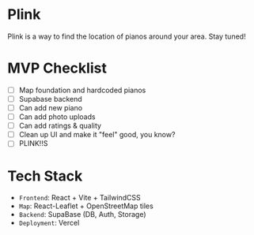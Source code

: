 # Plink
Plink is a way to find the location of pianos around your area. Stay tuned!

# MVP Checklist

- [ ] Map foundation and hardcoded pianos
- [ ] Supabase backend
- [ ] Can add new piano
- [ ] Can add photo uploads
- [ ] Can add ratings & quality
- [ ] Clean up UI and make it "feel" good, you know?
- [ ] PLINK!!S

# Tech Stack
- `Frontend`: React + Vite + TailwindCSS
- `Map`: React-Leaflet + OpenStreetMap tiles
- `Backend`: SupaBase (DB, Auth, Storage)
- `Deployment`: Vercel